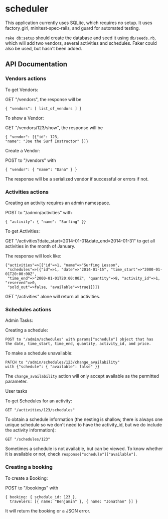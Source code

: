 scheduler
=========

This application currently uses SQLite, which requires no setup. It uses
factory_girl, minitest-spec-rails, and guard for automated testing.

`rake db:setup` should create the database and seed it using `db/seeds.rb`,
which will add two vendors, several activities and schedules. Faker could also
be used, but hasn't been added.


API Documentation
-----------------

### Vendors actions

To get Vendors:

GET "/vendors", the response will be

    { "vendors": [ list_of_vendors ] }

To show a Vendor:

GET "/vendors/123/show", the response will be

    { "vendor": [{"id": 123,
    "name": "Joe the Surf Instructor" }]}

Create a Vendor:

POST to "/vendors" with

    { "vendor": { "name": "Dana" } }

  The response will be a serialized vendor if successful or errors if not.

### Activities actions

Creating an activity requires an admin namespace.

POST to "/admin/activities" with

    { "activity": { "name": "Surfing" }}

To get Activities:

GET "/activities?date\_start=2014-01-01&date\_end=2014-01-31" to get all
activities in the month of January.

The response will look like:

    {"activities"=>[{"id"=>1, "name"=>"Surfing Lesson",
     "schedules"=>[{"id"=>1, "date"=>"2014-01-15", "time_start"=>"2000-01-01T20:00:00Z",
     "time_end"=>"2000-01-01T20:00:00Z", "quantity"=>8, "activity_id"=>1, "reserved"=>0,
     "sold_out"=>false, "available"=>true}]}]}

GET "/activities" alone will return all activities.

### Schedules actions

Admin Tasks:

Creating a schedule:

    POST to "/admin/schedules" with params["schedule"] object that has
    the date, time_start, time_end, quantity, activity_id, and price.

To make a schedule unavailable:

    PATCH to "/admin/schedules/123/change_availability"
    with {"schedule": { "available": false" }}

The `change_availability` action will only accept available as the permitted
parameter.

User tasks

To get Schedules for an activity:

    GET "/activities/123/schedules"

To obtain a schedule information (the nesting is shallow, there is always
   one unique schedule so we don't need to have the activity\_id, but we do
   include the activity information):

    GET "/schedules/123"

Sometimes a schedule is not available, but can be viewed. To know whether
   it is available or not, check `response["schedule"]["available"]`.

### Creating a booking

To create a Booking:

POST to "/bookings" with

    { booking: { schedule_id: 123 },
      travelers: [{ name: "Benjamin" }, { name: "Jonathan" }] }

It will return the booking or a JSON error.
